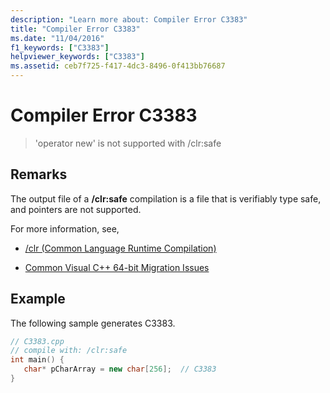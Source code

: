 ```yaml
---
description: "Learn more about: Compiler Error C3383"
title: "Compiler Error C3383"
ms.date: "11/04/2016"
f1_keywords: ["C3383"]
helpviewer_keywords: ["C3383"]
ms.assetid: ceb7f725-f417-4dc3-8496-0f413bb76687
---
```

# Compiler Error C3383

> 'operator new' is not supported with /clr:safe

## Remarks

The output file of a **/clr:safe** compilation is a file that is verifiably type safe, and pointers are not supported.

For more information, see,

- [/clr (Common Language Runtime Compilation)](../../build/reference/clr-common-language-runtime-compilation.md)

- [Common Visual C++ 64-bit Migration Issues](../../build/common-visual-cpp-64-bit-migration-issues.md)

## Example

The following sample generates C3383.

```cpp
// C3383.cpp
// compile with: /clr:safe
int main() {
   char* pCharArray = new char[256];  // C3383
}
```
